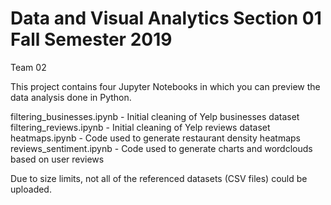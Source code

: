 # Data and Visual Analytics Section 01 Fall Semester 2019

Team 02

This project contains four Jupyter Notebooks in which you can preview the data analysis done in Python.
  
filtering_businesses.ipynb - Initial cleaning of Yelp businesses dataset
filtering_reviews.ipynb - Initial cleaning of Yelp reviews dataset
heatmaps.ipynb - Code used to generate restaurant density heatmaps
reviews_sentiment.ipynb - Code used to generate charts and wordclouds based on user reviews

Due to size limits, not all of the referenced datasets (CSV files) could be uploaded.
